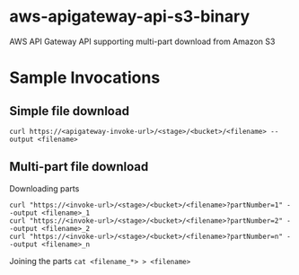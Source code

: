 # aws-apigateway-api-s3-binary
AWS API Gateway API supporting multi-part download from Amazon S3

# Sample Invocations
## Simple file download
`curl https://<apigateway-invoke-url>/<stage>/<bucket>/<filename> --output <filename>`


## Multi-part file download
Downloading parts
```
curl "https://<invoke-url>/<stage>/<bucket>/<filename>?partNumber=1" --output <filename>_1
curl "https://<invoke-url>/<stage>/<bucket>/<filename>?partNumber=2" --output <filename>_2
curl "https://<invoke-url>/<stage>/<bucket>/<filename>?partNumber=n" --output <filename>_n
```

Joining the parts
`cat <filename_*> > <filename>`
